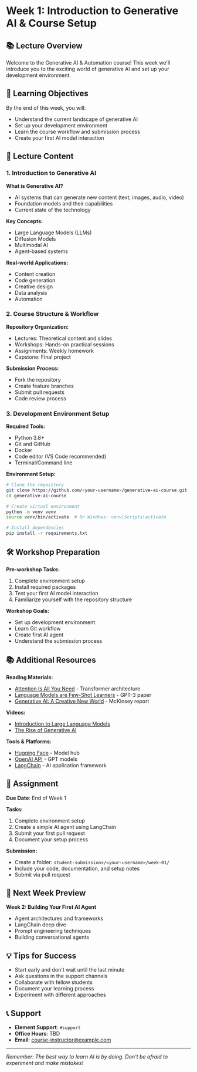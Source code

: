 # Week 1: Introduction to Generative AI & Course Setup

## 📚 Lecture Overview

Welcome to the Generative AI & Automation course! This week we'll introduce you to the exciting world of generative AI and set up your development environment.

## 🎯 Learning Objectives

By the end of this week, you will:
- Understand the current landscape of generative AI
- Set up your development environment
- Learn the course workflow and submission process
- Create your first AI model interaction

## 📖 Lecture Content

### 1. Introduction to Generative AI

**What is Generative AI?**
- AI systems that can generate new content (text, images, audio, video)
- Foundation models and their capabilities
- Current state of the technology

**Key Concepts:**
- Large Language Models (LLMs)
- Diffusion Models
- Multimodal AI
- Agent-based systems

**Real-world Applications:**
- Content creation
- Code generation
- Creative design
- Data analysis
- Automation

### 2. Course Structure & Workflow

**Repository Organization:**
- Lectures: Theoretical content and slides
- Workshops: Hands-on practical sessions
- Assignments: Weekly homework
- Capstone: Final project

**Submission Process:**
- Fork the repository
- Create feature branches
- Submit pull requests
- Code review process

### 3. Development Environment Setup

**Required Tools:**
- Python 3.8+
- Git and GitHub
- Docker
- Code editor (VS Code recommended)
- Terminal/Command line

**Environment Setup:**
```bash
# Clone the repository
git clone https://github.com/<your-username>/generative-ai-course.git
cd generative-ai-course

# Create virtual environment
python -m venv venv
source venv/bin/activate  # On Windows: venv\Scripts\activate

# Install dependencies
pip install -r requirements.txt
```

## 🛠️ Workshop Preparation

**Pre-workshop Tasks:**
1. Complete environment setup
2. Install required packages
3. Test your first AI model interaction
4. Familiarize yourself with the repository structure

**Workshop Goals:**
- Set up development environment
- Learn Git workflow
- Create first AI agent
- Understand the submission process

## 📚 Additional Resources

**Reading Materials:**
- [Attention Is All You Need](https://arxiv.org/abs/1706.03762) - Transformer architecture
- [Language Models are Few-Shot Learners](https://arxiv.org/abs/2005.14165) - GPT-3 paper
- [Generative AI: A Creative New World](https://www.mckinsey.com/capabilities/quantumblack/our-insights/the-state-of-ai-in-2023-generative-ais-breakout-year) - McKinsey report

**Videos:**
- [Introduction to Large Language Models](https://www.youtube.com/watch?v=zjkBMFhNj_g)
- [The Rise of Generative AI](https://www.youtube.com/watch?v=G2fqAlgmoPo)

**Tools & Platforms:**
- [Hugging Face](https://huggingface.co/) - Model hub
- [OpenAI API](https://openai.com/api/) - GPT models
- [LangChain](https://langchain.com/) - AI application framework

## 📝 Assignment

**Due Date**: End of Week 1

**Tasks:**
1. Complete environment setup
2. Create a simple AI agent using LangChain
3. Submit your first pull request
4. Document your setup process

**Submission:**
- Create a folder: `student-submissions/<your-username>/week-01/`
- Include your code, documentation, and setup notes
- Submit via pull request

## 🎯 Next Week Preview

**Week 2: Building Your First AI Agent**
- Agent architectures and frameworks
- LangChain deep dive
- Prompt engineering techniques
- Building conversational agents

## 💡 Tips for Success

- Start early and don't wait until the last minute
- Ask questions in the support channels
- Collaborate with fellow students
- Document your learning process
- Experiment with different approaches

## 📞 Support

- **Element Support**: `#support`
- **Office Hours**: TBD
- **Email**: course-instructor@example.com

---

*Remember: The best way to learn AI is by doing. Don't be afraid to experiment and make mistakes!* 